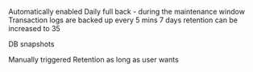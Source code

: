 Automatically enabled 
Daily full back - during the maintenance window
Transaction logs are backed up every 5 mins
7 days retention can be increased to 35

DB snapshots

Manually triggered
Retention as long as user wants


